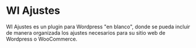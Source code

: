 # WI Ajustes

WI Ajustes es un plugin para Wordpress "en blanco", donde se pueda incluir de manera 
organizada los ajustes necesarios para su sitio web de Wordpress o WooCommerce.